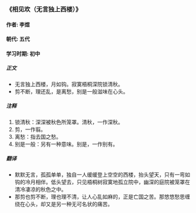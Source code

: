 ### 《相见欢（无言独上西楼）》

#### 作者: 李煜 

#### 朝代: 五代

#### 学习时期: 初中

##### **正文**

- 无言独上西楼，月如钩。寂寞梧桐深院锁清秋。
- 剪不断，理还乱，是离愁，别是一般滋味在心头。

##### **注释**

1. 锁清秋：深深被秋色所笼罩。清秋，一作深秋。
2. 剪，一作翦。
3. 离愁：指去国之愁。
4. 别是一般：另有一种意味。别是，一作别有。

##### **翻译**

- 默默无言，孤孤单单，独自一人缓缓登上空空的西楼，抬头望天，只有一弯如钩的冷月相伴。低头望去，只见梧桐树寂寞地孤立院中，幽深的庭院被笼罩在清冷凄凉的秋色之中。
- 那剪也剪不断，理也理不清，让人心乱如麻的，正是亡国之苦。那悠悠愁思缠绕在心头，却又是另一种无可名状的痛苦。